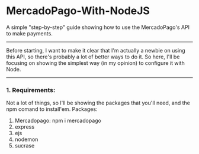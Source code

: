 # MercadoPago-With-NodeJS
A simple "step-by-step" guide showing how to use the MercadoPago's API to make payments.

<hr>

Before starting, I want to make it clear that I'm actually a newbie on using this API, so there's probably a lot of better ways to do it. So here, I'll be focusing on showing the simplest way (in my opinion) to configure it with Node.

<hr>

<h3>1. Requirements:</h3>
<p>
  Not a lot of things, so I'll be showing the packages that you'll need, and the npm comand to install'em.
  Packages:
  <ol>
    <li>Mercadopago: npm i mercadopago</li>
    <li>express</li>
    <li>ejs</li>
    <li>nodemon</li>
    <li>sucrase</li>
  </ol>
</p>

